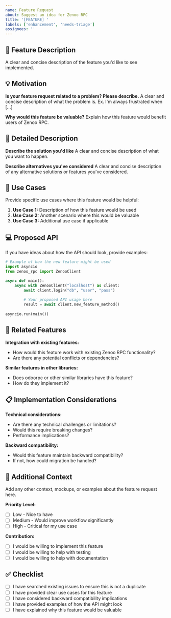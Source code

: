 ```yaml
---
name: Feature Request
about: Suggest an idea for Zenoo RPC
title: '[FEATURE] '
labels: ['enhancement', 'needs-triage']
assignees: ''
---
```


## 🚀 Feature Description

A clear and concise description of the feature you'd like to see implemented.

## 💡 Motivation

**Is your feature request related to a problem? Please describe.**
A clear and concise description of what the problem is. Ex. I'm always frustrated when [...]

**Why would this feature be valuable?**
Explain how this feature would benefit users of Zenoo RPC.

## 📝 Detailed Description

**Describe the solution you'd like**
A clear and concise description of what you want to happen.

**Describe alternatives you've considered**
A clear and concise description of any alternative solutions or features you've considered.

## 🎯 Use Cases

Provide specific use cases where this feature would be helpful:

1. **Use Case 1:** Description of how this feature would be used
2. **Use Case 2:** Another scenario where this would be valuable
3. **Use Case 3:** Additional use case if applicable

## 💻 Proposed API

If you have ideas about how the API should look, provide examples:

```python
# Example of how the new feature might be used
import asyncio
from zenoo_rpc import ZenooClient

async def main():
    async with ZenooClient("localhost") as client:
        await client.login("db", "user", "pass")
        
        # Your proposed API usage here
        result = await client.new_feature_method()
        
asyncio.run(main())
```

## 🔗 Related Features

**Integration with existing features:**
- How would this feature work with existing Zenoo RPC functionality?
- Are there any potential conflicts or dependencies?

**Similar features in other libraries:**
- Does odoorpc or other similar libraries have this feature?
- How do they implement it?

## 📋 Implementation Considerations

**Technical considerations:**
- Are there any technical challenges or limitations?
- Would this require breaking changes?
- Performance implications?

**Backward compatibility:**
- Would this feature maintain backward compatibility?
- If not, how could migration be handled?

## 🎨 Additional Context

Add any other context, mockups, or examples about the feature request here.

**Priority Level:**
- [ ] Low - Nice to have
- [ ] Medium - Would improve workflow significantly
- [ ] High - Critical for my use case

**Contribution:**
- [ ] I would be willing to implement this feature
- [ ] I would be willing to help with testing
- [ ] I would be willing to help with documentation

## ✅ Checklist

- [ ] I have searched existing issues to ensure this is not a duplicate
- [ ] I have provided clear use cases for this feature
- [ ] I have considered backward compatibility implications
- [ ] I have provided examples of how the API might look
- [ ] I have explained why this feature would be valuable
